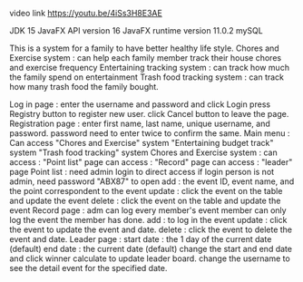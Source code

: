 video link
https://youtu.be/4iSs3H8E3AE

JDK 15
JavaFX API version 16 
JavaFX runtime version 11.0.2
mySQL

This is a system for a family to have better healthy life style.
Chores and Exercise system : can help each family member track their house chores and exercise frequency
Entertaining tracking system : can track how much the family spend on entertainment
Trash food tracking system : can track how many trash food the family bought.

Log in page : 
    enter the username and password and click Login
    press Registry button to register new user.
    click Cancel button to leave the page.
Registration page :
    enter first name, last name, unique username, and password.
    password need to enter twice to confirm the same.
Main menu : 
    Can access  "Chores and Exercise" system
                "Entertaining budget track" system
                "Trash food tracking" system
Chores and Exercise system : 
    can access : "Point list" page
    can access : "Record" page
    can access : "leader" page
Point list : 
    need admin login to direct access
    if login person is not admin, need password "ABX87" to open
    add : the event ID, event name, and the point correspondent to the event
    update : click the event on the table and update the event
    delete : click the event on the table and update the event
Record page : 
    adm can log every member's event
    member can only log the event the member has done.
    add : to log in the event
    update :  click the event to update the event and date.
    delete :  click the event to delete the event and date.
Leader page : 
    start date : the 1 day of the current date (default)
    end date : the current date (default)
    change the start and end date and click winner calculate to update leader board.
    change the username to see the detail event for the specified date.
    

    
    
    